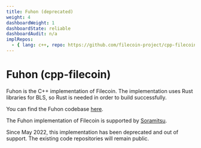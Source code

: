 ```yaml
---
title: Fuhon (deprecated)
weight: 4
dashboardWeight: 1
dashboardState: reliable
dashboardAudit: n/a
implRepos:
  - { lang: c++, repo: https://github.com/filecoin-project/cpp-filecoin }
---
```


# Fuhon (cpp-filecoin)

Fuhon is the C++ implementation of Filecoin. The implementation uses Rust libraries for BLS, so Rust is needed in order to build successfully.

You can find the Fuhon codebase [here](https://github.com/filecoin-project/cpp-filecoin).

The Fuhon implementation of Filecoin is supported by [Soramitsu](https://soramitsu.co.jp/).

Since May 2022, this implementation has been deprecated and out of support. The existing code repositories will remain public.
